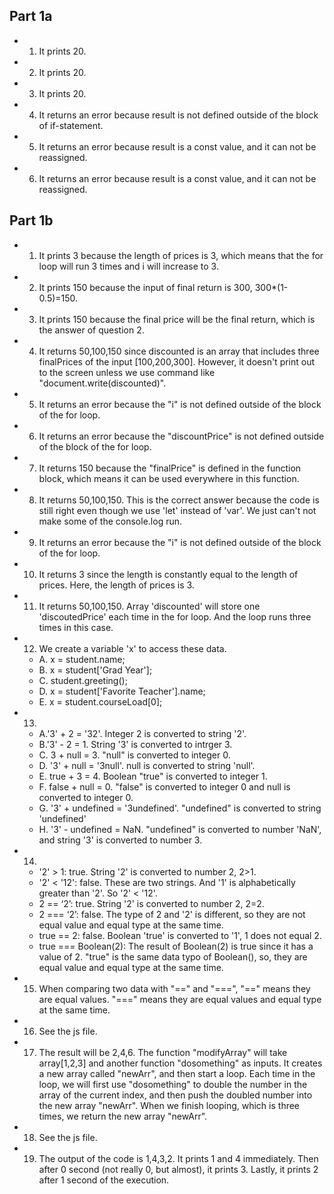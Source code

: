 ## Part 1a
  - 1. It prints 20.
  - 2. It prints 20.
  - 3. It prints 20.
  - 4. It returns an error because result is not defined outside of the block of if-statement.
  - 5. It returns an error because result is a const value, and it can not be reassigned.
  - 6. It returns an error because result is a const value, and it can not be reassigned.
## Part 1b
  - 1. It prints 3 because the length of prices is 3, which means that the for loop will run 3 times and i will increase to 3.
  - 2. It prints 150 because the input of final return is 300, 300*(1-0.5)=150.
  - 3. It prints 150 because the final price will be the final return, which is the answer of question 2.
  - 4. It returns 50,100,150 since discounted is an array that includes three finalPrices of the input [100,200,300]. However, it doesn't print out to the screen unless we use command like "document.write(discounted)".
  - 5. It returns an error because the "i" is not defined outside of the block of the for loop.
  - 6. It returns an error because the "discountPrice" is not defined outside of the block of the for loop.
  - 7. It returns 150 because the "finalPrice" is defined in the function block, which means it can be used everywhere in this function. 
  - 8. It returns 50,100,150. This is the correct answer because the code is still right even though we use 'let' instead of 'var'. We just can't not make some of the console.log run.
  - 9. It returns an error because the "i" is not defined outside of the block of the for loop.
  - 10. It returns 3 since the length is constantly equal to the length of prices. Here, the length of prices is 3.
  - 11. It returns 50,100,150. Array 'discounted' will store one 'discoutedPrice' each time in the for loop. And the loop runs three times in this case.
  - 12. We create a variable 'x' to access these data.
    - A. x = student.name;
    - B. x = student['Grad Year']; 
    - C. student.greeting();
    - D. x = student['Favorite Teacher'].name;
    - E. x = student.courseLoad[0];
  - 13. 
    - A.'3' + 2 = '32'. Integer 2 is converted to string '2'.
    - B.'3' - 2 = 1. String '3' is converted to intrger 3.
    - C. 3 + null = 3. "null" is converted to integer 0.
    - D. '3' + null = '3null'. null is converted to string 'null'.
    - E. true + 3 = 4. Boolean "true" is converted to integer 1.
    - F. false + null = 0. "false" is converted to integer 0 and null is converted to integer 0.
    - G. '3' + undefined = '3undefined'. "undefined" is converted to string 'undefined'
    - H. '3' - undefined = NaN. "undefined" is converted to number 'NaN', and string '3' is converted to number 3.
  - 14. 
    - '2' > 1: true. String '2' is converted to number 2, 2>1.
    - '2' < '12': false. These are two strings. And '1' is alphabetically greater than '2'. So '2' < '12'.
    - 2 == ‘2’: true. String '2' is converted to number 2, 2=2.
    - 2 === ‘2’: false. The type of 2 and '2' is different, so they are not equal value and equal type at the same time.
    - true == 2: false. Boolean 'true' is converted to '1', 1 does not equal 2.
    - true === Boolean(2): The result of Boolean(2) is true since it has a value of 2. "true" is the same data typo of Boolean(), so, they are equal value and equal type at the same time.
  - 15. When comparing two data with "==" and "===", "==" means they are equal values. "===" means they are equal values and equal type at the same time.
  - 16. See the js file.
  - 17. The result will be 2,4,6. The function "modifyArray" will take array[1,2,3] and another function "dosomething" as inputs. It creates a new array called "newArr", and then start a loop. Each time in the loop, we will first use  "dosomething" to double the number in the array of the current index, and then push the doubled number into the new array "newArr". When we finish looping, which is three times, we return the new array "newArr".
  - 18. See the js file.
  - 19. The output of the code is 1,4,3,2. It prints 1 and 4 immediately. Then after 0 second (not really 0, but almost), it prints 3. Lastly, it prints 2 after 1 second of the execution.
